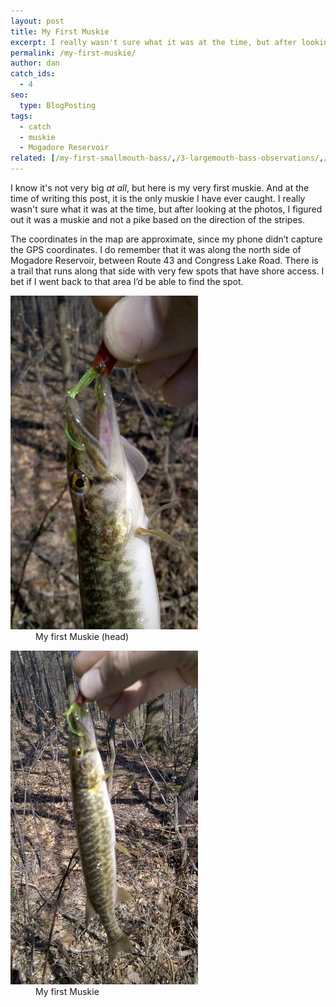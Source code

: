 ```yaml
---
layout: post
title: My First Muskie
excerpt: I really wasn't sure what it was at the time, but after looking at the photos, I figured out it was a muskie and not a pike based on the direction of the stripes.
permalink: /my-first-muskie/
author: dan
catch_ids:
  - 4
seo:
  type: BlogPosting
tags:
  - catch
  - muskie
  - Mogadore Reservoir
related: [/my-first-smallmouth-bass/,/3-largemouth-bass-observations/,/my-first-aep-adventure/,]
---
```

I know it's not very big _at all_, but here is my very first muskie. And at the time of writing this post, it is the only muskie I have ever caught. I really wasn't sure what it was at the time, but after looking at the photos, I figured out it was a muskie and not a pike based on the direction of the stripes.

The coordinates in the map are approximate, since my phone didn&#8217;t capture the GPS coordinates. I do remember that it was along the north side of Mogadore Reservoir, between Route 43 and Congress Lake Road. There is a trail that runs along that side with very few spots that have shore access. I bet if I went back to that area I&#8217;d be able to find the spot.

<div id='gallery-7' class='gallery galleryid-189 gallery-columns-2 gallery-size-responsive-300'>
  <dl class='gallery-item'>
    <dt class='gallery-icon portrait'>
      <a href="/images/the-head-of-my-first-muskie-1456x2592.jpg"><img width="300" height="534" src="/images/the-head-of-my-first-muskie-300x534.jpg" class="attachment-responsive-300" alt="The head of my first Muskie" /></a>
    </dt>
    <dd class='wp-caption-text gallery-caption'>
      My first Muskie (head)
    </dd>
  </dl>
  <dl class='gallery-item'>
    <dt class='gallery-icon portrait'>
      <a href="/images/my-first-muskie-1456x2592.jpg"><img width="300" height="534" src="/images/my-first-muskie-300x534.jpg" class="attachment-responsive-300" alt="My first Muskie" /></a>
    </dt>
    <dd class='wp-caption-text gallery-caption'>
      My first Muskie
    </dd>
  </dl>
  <br style="clear: both" />
</div>

